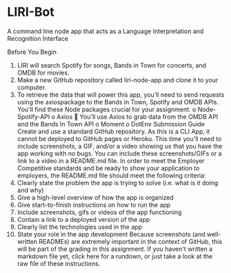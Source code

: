 # LIRI-Bot
A command line node app that acts as a Language Interpretation and Recognition Interface

Before You Begin
1.	LIRI will search Spotify for songs, Bands in Town for concerts, and OMDB for movies.
2.	Make a new GitHub repository called liri-node-app and clone it to your computer.
3.	To retrieve the data that will power this app, you'll need to send requests using the axiospackage to the Bands in Town, Spotify and OMDB APIs. You'll find these Node packages crucial for your assignment.
o	Node-Spotify-API
o	Axios
	You'll use Axios to grab data from the OMDB API and the Bands In Town API
o	Moment
o	DotEnv
Submission Guide
Create and use a standard GitHub repository. As this is a CLI App, it cannot be deployed to GitHub pages or Heroku. This time you'll need to include screenshots, a GIF, and/or a video showing us that you have the app working with no bugs. You can include these screenshots/GIFs or a link to a video in a README.md file.
In order to meet the Employer Competitive standards and be ready to show your application to employers, the README.md file should meet the following criteria:
1.	Clearly state the problem the app is trying to solve (i.e. what is it doing and why)
2.	Give a high-level overview of how the app is organized
3.	Give start-to-finish instructions on how to run the app
4.	Include screenshots, gifs or videos of the app functioning
5.	Contain a link to a deployed version of the app
6.	Clearly list the technologies used in the app
7.	State your role in the app development
Because screenshots (and well-written READMEs) are extremely important in the context of GitHub, this will be part of the grading in this assignment.
If you haven't written a markdown file yet, click here for a rundown, or just take a look at the raw file of these instructions.
